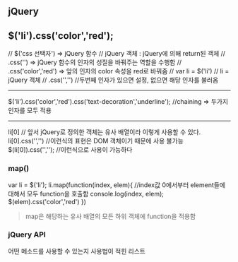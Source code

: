 ## jQuery

## $('li').css('color','red');

// $('css 선택자') => jQuery 함수
// jQuery 객체 : jQuery에 의해 return된 객체
// .css('') => jQuery 함수의 인자의 성질을 바꿔주는 역할을 수행함
// .css('color','red') => 앞의 인자의 color 속성을 red로 바꿔줌
// var li = $('li') // li = jQuery 객체
// .css('','') //두번째 인자가 있으면 설정, 없으면 해당 인자를 불러옴

---

$('li').css('color','red').css('text-decoration','underline');
//chaining => 두가지 인자를 모두 적용

---

li[0] // 앞서 jQuery로 정의한 객체는 유사 배열이라 이렇게 사용할 수 있다.
li[0].css('','') //이런식의 표현은 DOM 객체이기 때문에 사용 불가능
$(li[0]).css('',''); //이런식으로 사용이 가능하다

### map()

var li = $('li');
li.map(function(index, elem){ //index값 0에서부터 element들에 대해서 모두 function을 호출함
console.log(index, elem);
$(elem).css('color','red')
})

> map은 해당하는 유사 배열의 모든 하위 객체에 function을 적용함

### jQuery API

어떤 메소드를 사용할 수 있는지 사용법이 적힌 리스트
